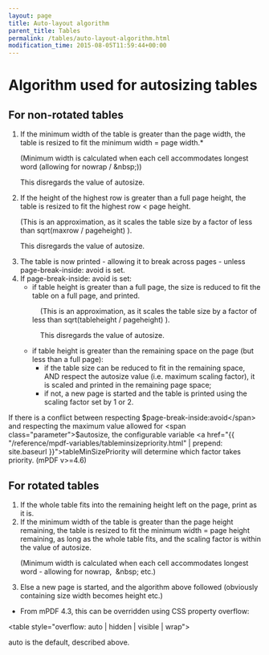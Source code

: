 ```yaml
---
layout: page
title: Auto-layout algorithm
parent_title: Tables
permalink: /tables/auto-layout-algorithm.html
modification_time: 2015-08-05T11:59:44+00:00
---
```


# Algorithm used for autosizing tables

## For non-rotated tables

<ol>
<li>If the minimum width of the table is greater than the page width, the table is resized to fit the minimum width = page width.*

(Minimum width is calculated when each cell accommodates longest word (allowing for nowrap / &amp;nbsp;))

This disregards the value of autosize.</li>
<li>If the height of the highest row is greater than a full page height, the table is resized to fit the highest row &lt; page height.

(This is an approximation, as it scales the table size by a factor of less than sqrt(maxrow / pageheight) ).

This disregards the value of autosize.</li>
<li>The table is now printed - allowing it to break across pages - unless page-break-inside: avoid is set.</li>
<li>If page-break-inside: avoid is set:
<ul>
<li>if table height is greater than a full page, the size is reduced to fit the table on a full page, and printed.

    (This is an approximation, as it scales the table size by a factor of less than sqrt(tableheight / pageheight) ).

    This disregards the value of autosize.</li>
<li>if table height is greater than the remaining space on the page (but less than a full page):
<ul>
<li>if the table size can be reduced to fit in the remaining space, AND respect the autosize value (i.e. maximum scaling factor), it is scaled and printed in the remaining page space;</li>
<li>if not, a new page is started and the table is printed using the scaling factor set by 1 or 2.</li>
</ul>
</li>
</ul>
</li>
</ol>

If there is a conflict between respecting <span class="parameter">$page-break-inside:avoid</span> and respecting the maximum value allowed for <span class="parameter">$autosize</span>, the configurable variable <a href="{{ "/reference/mpdf-variables/tableminsizepriority.html" | prepend: site.baseurl }}">tableMinSizePriority</a> will determine which factor takes priority. (mPDF v>=4.6)

## For rotated tables

<ol>
<li>If the whole table fits into the remaining height left on the page, print as it is.</li>
<li>If the minimum width of the table is greater than the page height remaining, the table is resized to fit the minimum width = page height remaining, as long as the whole table fits, and the scaling factor is within the value of autosize.

(Minimum width is calculated when each cell accommodates longest word - allowing for nowrap,  &amp;nbsp; etc.)</li>
<li>Else a new page is started, and the algorithm above followed (obviously containing size width becomes height etc.)</li>
</ol>

* From mPDF 4.3, this can be overridden using CSS property overflow:

&lt;table style="overflow: auto | hidden | visible | wrap"&gt;

auto is the default, described above.

